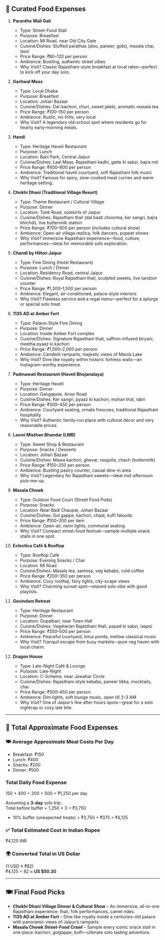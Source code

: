## 🍴 Curated Food Expenses

1. **Paranthe Wali Gali**  
   - Type: Street-Food Stall  
   - Purpose: Breakfast  
   - Location: MI Road, near Old City Gate  
   - Cuisine/Dishes: Stuffed parathas (aloo, paneer, gobi), masala chai, lassi  
   - Price Range: ₹80–120 per person  
   - Ambience: Bustling, authentic street vibes  
   - Why Visit? Classic Rajasthani-style breakfast at local rates—perfect to kick off your day solo.

2. **Garhwal Mess**  
   - Type: Local Dhaba  
   - Purpose: Breakfast  
   - Location: Johari Bazaar  
   - Cuisine/Dishes: Dal-kachori, churi, sweet jalebi, aromatic masala tea  
   - Price Range: ₹100–150 per person  
   - Ambience: Rustic, no-frills, very local  
   - Why Visit? A legendary old-school spot where residents go for hearty early-morning meals.

3. **Handi**  
   - Type: Heritage Haveli Restaurant  
   - Purpose: Lunch  
   - Location: Bani Park, Central Jaipur  
   - Cuisine/Dishes: Laal Maas, Rajasthani kadhi, gatte ki sabzi, bajra roti  
   - Price Range: ₹400–600 per person  
   - Ambience: Traditional haveli courtyard, soft Rajasthani folk music  
   - Why Visit? Famous for spicy, slow-cooked meat curries and warm heritage setting.

4. **Chokhi Dhani (Traditional Village Resort)**  
   - Type: Theme Restaurant / Cultural Village  
   - Purpose: Dinner  
   - Location: Tonk Road, outskirts of Jaipur  
   - Cuisine/Dishes: Rajasthani thali (dal baati choorma, ker sangri, bajra khichdi), live buttermilk station  
   - Price Range: ₹700–900 per person (includes cultural show)  
   - Ambience: Open-air village replica, folk dancers, puppet shows  
   - Why Visit? Immersive Rajasthani experience—food, culture, performances—ideal for memorable solo exploration.

5. **Chandi by Hilton Jaipur**  
   - Type: Fine Dining (Hotel Restaurant)  
   - Purpose: Lunch / Dinner  
   - Location: Residency Road, central Jaipur  
   - Cuisine/Dishes: Royal Rajasthani thali, sculpted sweets, live tandoor counter  
   - Price Range: ₹1,200–1,500 per person  
   - Ambience: Elegant, air-conditioned, palace-style interiors  
   - Why Visit? Flawless service and a regal menu—perfect for a splurge or special solo treat.

6. **1135 AD at Amber Fort**  
   - Type: Palace-Style Fine Dining  
   - Purpose: Dinner  
   - Location: Inside Amber Fort complex  
   - Cuisine/Dishes: Signature Rajasthani thali, saffron-infused biryani, meetha pyaaz ki kachori  
   - Price Range: ₹1,500–2,000 per person  
   - Ambience: Candlelit ramparts, majestic views of Maota Lake  
   - Why Visit? Dine like royalty within historic fortress walls—an Instagram-worthy experience.

7. **Padmawati Restaurant (Haveli Bhojanalaya)**  
   - Type: Heritage Haveli  
   - Purpose: Dinner  
   - Location: Gangapole, Amer Road  
   - Cuisine/Dishes: Ker sangri, pyaaz ki kachori, mohan thal, rabri  
   - Price Range: ₹300–450 per person  
   - Ambience: Courtyard seating, ornate frescoes, traditional Rajasthani hospitality  
   - Why Visit? Authentic family-run place with cultural décor and very reasonable prices.

8. **Laxmi Misthan Bhandar (LMB)**  
   - Type: Sweet Shop & Restaurant  
   - Purpose: Snacks / Desserts  
   - Location: Johari Bazaar  
   - Cuisine/Dishes: Mawa kachori, ghevar, rasgulla, chach (buttermilk)  
   - Price Range: ₹150–250 per person  
   - Ambience: Bustling pastry counter, casual dine-in area  
   - Why Visit? Legendary for Rajasthani sweets—ideal mid-afternoon pick-me-up.

9. **Masala Chowk**  
   - Type: Outdoor Food Court (Street Food Pods)  
   - Purpose: Snacks  
   - Location: Near Badi Chaupar, Johari Bazaar  
   - Cuisine/Dishes: Gol gappe, kachori, chaat, kulfi falooda  
   - Price Range: ₹100–200 per item  
   - Ambience: Open-air, neon lights, communal seating  
   - Why Visit? Compact street-food festival—sample multiple snack stalls in one spot.

10. **Eclectica Café & Rooftop**  
    - Type: Rooftop Café  
    - Purpose: Evening Snacks / Chai  
    - Location: MI Road  
    - Cuisine/Dishes: Masala tea, samosa, veg kebabs, cold coffee  
    - Price Range: ₹200–350 per person  
    - Ambience: Cozy rooftop, fairy lights, city-scape views  
    - Why Visit? Charming sunset spot—relaxed solo vibe with good playlists.

11. **Govindam Retreat**  
    - Type: Heritage Restaurant  
    - Purpose: Dinner  
    - Location: Gopalbari, near Town Hall  
    - Cuisine/Dishes: Vegetarian Rajasthani thali, papad ki sabzi, laapsi  
    - Price Range: ₹350–500 per person  
    - Ambience: Peaceful courtyard, lotus ponds, mellow classical music  
    - Why Visit? Tranquil escape from busy markets—pure veg haven with local charm.

12. **Dragon House**  
    - Type: Late-Night Café & Lounge  
    - Purpose: Late-Night  
    - Location: C-Scheme, near Jawahar Circle  
    - Cuisine/Dishes: Rajasthani-style kebabs, paneer tikka, mocktails, chai  
    - Price Range: ₹300–450 per person  
    - Ambience: Dim lights, soft lounge music, open till 2–3 AM  
    - Why Visit? One of Jaipur’s few after-hours spots—great for a solo nightcap or cozy late bite.

---

## 💸 Total Approximate Food Expenses

### 🍽️ Average Approximate Meal Costs Per Day  
- Breakfast: ₹150  
- Lunch: ₹400  
- Snacks: ₹200  
- Dinner: ₹500  

### Total Daily Food Expense  
150 + 400 + 200 + 500 = ₹1,250 per day

Assuming a **3-day** solo trip:  
Total before buffer = 1,250 × 3 = ₹3,750  
+ 10% buffer (unexpected treats) = ₹3,750 + ₹375 = ₹4,125

### ✅ Total Estimated Cost in Indian Rupee  
₹4,125 INR

### 🌍 Converted Total in US Dollar  
(1 USD ≈ ₹82)  
₹4,125 ÷ 82 ≈ **US $50.30**

---

## 🍽️ Final Food Picks

- **Chokhi Dhani Village Dinner & Cultural Show** – An immersive, all-in-one Rajasthani experience: thali, folk performances, camel rides.  
- **1135 AD at Amber Fort** – Dine like royalty inside a centuries-old palace with panoramic views of Jaipur’s ramparts.  
- **Masala Chowk Street-Food Crawl** – Sample every iconic snack stall in one place: kachori, golgappe, kulfi—ultimate solo tasting adventure.